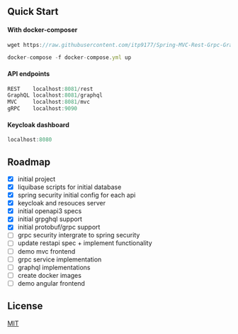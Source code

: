 
## Quick Start

#### With docker-composer

```javascript
wget https://raw.githubusercontent.com/itp9177/Spring-MVC-Rest-Grpc-Graphql-Monolithic-POC/main/docker-compose.yml

docker-compose -f docker-compose.yml up
```

#### API endpoints

```javascript
REST    localhost:8081/rest
GraphQL localhost:8081/graphql
MVC     localhost:8081/mvc
gRPC    localhost:9090

```
#### Keycloak dashboard

```javascript
localhost:8080

```
## Roadmap

- [x]   initial project
- [x]   liquibase scripts for initial database
- [x]   spring security initial config for each api
- [x]   keycloak and resouces server
- [x]   initial openapi3 specs
- [x]  initial grpghql support
- [x]  initial protobuf/grpc support
- [ ]  grpc security intergrate to spring security
- [ ]  update restapi spec + implement functionality
- [ ]  demo mvc frontend
- [ ]  grpc service implementation
- [ ]  graphql implementations
- [ ]  create docker images
- [ ]  demo angular frontend

## License

[MIT](https://choosealicense.com/licenses/mit/)

